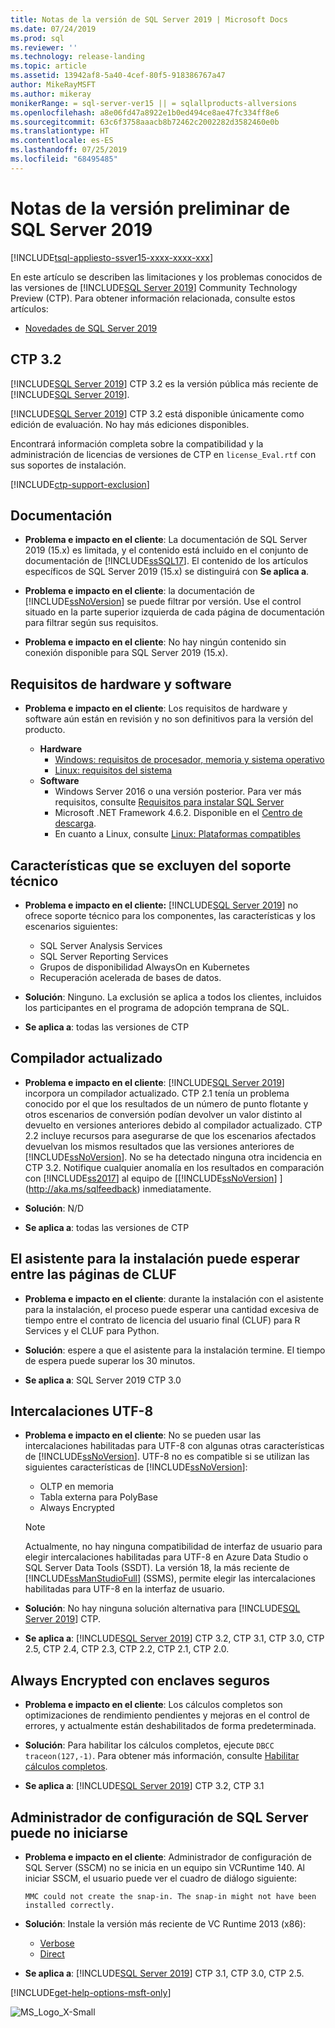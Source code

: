 ```yaml
---
title: Notas de la versión de SQL Server 2019 | Microsoft Docs
ms.date: 07/24/2019
ms.prod: sql
ms.reviewer: ''
ms.technology: release-landing
ms.topic: article
ms.assetid: 13942af8-5a40-4cef-80f5-918386767a47
author: MikeRayMSFT
ms.author: mikeray
monikerRange: = sql-server-ver15 || = sqlallproducts-allversions
ms.openlocfilehash: a8e06fd47a8922e1b0ed494ce8ae47fc334ff8e6
ms.sourcegitcommit: 63c6f3758aaacb8b72462c2002282d3582460e0b
ms.translationtype: HT
ms.contentlocale: es-ES
ms.lasthandoff: 07/25/2019
ms.locfileid: "68495485"
---
```

# <a name="sql-server-2019-preview-release-notes"></a>Notas de la versión preliminar de SQL Server 2019
[!INCLUDE[tsql-appliesto-ssver15-xxxx-xxxx-xxx](../includes/tsql-appliesto-ssver15-xxxx-xxxx-xxx.md)]

En este artículo se describen las limitaciones y los problemas conocidos de las versiones de [!INCLUDE[SQL Server 2019](../includes/sssqlv15-md.md)] Community Technology Preview (CTP). Para obtener información relacionada, consulte estos artículos:
- [Novedades de SQL Server 2019](../sql-server/what-s-new-in-sql-server-ver15.md)

## <a name="ctp-32"></a>CTP 3.2

[!INCLUDE[SQL Server 2019](../includes/sssqlv15-md.md)] CTP 3.2 es la versión pública más reciente de [!INCLUDE[SQL Server 2019](../includes/sssqlv15-md.md)].

[!INCLUDE[SQL Server 2019](../includes/sssqlv15-md.md)] CTP 3.2 está disponible únicamente como edición de evaluación. No hay más ediciones disponibles.

Encontrará información completa sobre la compatibilidad y la administración de licencias de versiones de CTP en `license_Eval.rtf` con sus soportes de instalación.

[!INCLUDE[ctp-support-exclusion](../includes/ctp-support-exclusion.md)]

## <a name="documentation"></a>Documentación

- **Problema e impacto en el cliente**: La documentación de SQL Server 2019 (15.x) es limitada, y el contenido está incluido en el conjunto de documentación de [!INCLUDE[ssSQL17](../includes/sssql17-md.md)]. El contenido de los artículos específicos de SQL Server 2019 (15.x) se distinguirá con **Se aplica a**.

- **Problema e impacto en el cliente**: la documentación de [!INCLUDE[ssNoVersion](../includes/ssnoversion-md.md)] se puede filtrar por versión. Use el control situado en la parte superior izquierda de cada página de documentación para filtrar según sus requisitos.

- **Problema e impacto en el cliente**: No hay ningún contenido sin conexión disponible para SQL Server 2019 (15.x).

## <a name="hardware-and-software-requirements"></a>Requisitos de hardware y software

- **Problema e impacto en el cliente**: Los requisitos de hardware y software aún están en revisión y no son definitivos para la versión del producto.

  - **Hardware**
    - [Windows: requisitos de procesador, memoria y sistema operativo](../sql-server/install/hardware-and-software-requirements-for-installing-sql-server.md#pmosr)
    - [Linux: requisitos del sistema](../linux/sql-server-linux-setup.md#system)
  - **Software**
    - Windows Server 2016 o una versión posterior. Para ver más requisitos, consulte [Requisitos para instalar SQL Server](../sql-server/install/hardware-and-software-requirements-for-installing-sql-server.md)
    - Microsoft .NET Framework 4.6.2. Disponible en el [Centro de descarga](https://www.microsoft.com/download/details.aspx?id=53344).
    - En cuanto a Linux, consulte [Linux: Plataformas compatibles](../linux/sql-server-linux-setup.md#supportedplatforms)

## <a name = "release-notes"></a>Características que se excluyen del soporte técnico

- **Problema e impacto en el cliente:** [!INCLUDE[SQL Server 2019](../includes/sssqlv15-md.md)] no ofrece soporte técnico para los componentes, las características y los escenarios siguientes:
  - SQL Server Analysis Services
  - SQL Server Reporting Services
  - Grupos de disponibilidad AlwaysOn en Kubernetes
  - Recuperación acelerada de bases de datos.

- **Solución**: Ninguno. La exclusión se aplica a todos los clientes, incluidos los participantes en el programa de adopción temprana de SQL.

- **Se aplica a**: todas las versiones de CTP

## <a name="updated-compiler"></a>Compilador actualizado

- **Problema e impacto en el cliente**: [!INCLUDE[SQL Server 2019](../includes/sssqlv15-md.md)] incorpora un compilador actualizado. CTP 2.1 tenía un problema conocido por el que los resultados de un número de punto flotante y otros escenarios de conversión podían devolver un valor distinto al devuelto en versiones anteriores debido al compilador actualizado. CTP 2.2 incluye recursos para asegurarse de que los escenarios afectados devuelvan los mismos resultados que las versiones anteriores de [!INCLUDE[ssNoVersion](../includes/ssnoversion-md.md)]. No se ha detectado ninguna otra incidencia en CTP 3.2. Notifique cualquier anomalía en los resultados en comparación con [!INCLUDE[ss2017](../includes/sssqlv14-md.md)] al equipo de [[!INCLUDE[ssNoVersion](../includes/ssnoversion-md.md)] ](http://aka.ms/sqlfeedback) inmediatamente.

- **Solución**: N/D

- **Se aplica a**: todas las versiones de CTP

## <a name="installation-wizard-may-wait-between-eula-pages"></a>El asistente para la instalación puede esperar entre las páginas de CLUF

- **Problema e impacto en el cliente**: durante la instalación con el asistente para la instalación, el proceso puede esperar una cantidad excesiva de tiempo entre el contrato de licencia del usuario final (CLUF) para R Services y el CLUF para Python.

- **Solución**: espere a que el asistente para la instalación termine. El tiempo de espera puede superar los 30 minutos.

- **Se aplica a**: SQL Server 2019 CTP 3.0

## <a name="utf-8-collations"></a>Intercalaciones UTF-8

- **Problema e impacto en el cliente**: No se pueden usar las intercalaciones habilitadas para UTF-8 con algunas otras características de [!INCLUDE[ssNoVersion](../includes/ssnoversion-md.md)]. UTF-8 no es compatible si se utilizan las siguientes características de [!INCLUDE[ssNoVersion](../includes/ssnoversion-md.md)]:

  - OLTP en memoria
  - Tabla externa para PolyBase
  - Always Encrypted

  > [!Note]
  > Actualmente, no hay ninguna compatibilidad de interfaz de usuario para elegir intercalaciones habilitadas para UTF-8 en Azure Data Studio o SQL Server Data Tools (SSDT). La versión 18, la más reciente de [!INCLUDE[ssManStudioFull](../includes/ssmanstudiofull-md.md)] (SSMS), permite elegir las intercalaciones habilitadas para UTF-8 en la interfaz de usuario.
 
- **Solución**: No hay ninguna solución alternativa para [!INCLUDE[SQL Server 2019](../includes/sssqlv15-md.md)] CTP.

- **Se aplica a**: [!INCLUDE[SQL Server 2019](../includes/sssqlv15-md.md)] CTP 3.2, CTP 3.1, CTP 3.0, CTP 2.5, CTP 2.4, CTP 2.3, CTP 2.2, CTP 2.1, CTP 2.0.

## <a name="always-encrypted-with-secure-enclaves"></a>Always Encrypted con enclaves seguros

- **Problema e impacto en el cliente**: Los cálculos completos son optimizaciones de rendimiento pendientes y mejoras en el control de errores, y actualmente están deshabilitados de forma predeterminada.

- **Solución**: Para habilitar los cálculos completos, ejecute `DBCC traceon(127,-1)`. Para obtener más información, consulte [Habilitar cálculos completos](../relational-databases/security/encryption/configure-always-encrypted-enclaves.md#configure-a-secure-enclave).

- **Se aplica a**: [!INCLUDE[SQL Server 2019](../includes/sssqlv15-md.md)] CTP 3.2, CTP 3.1

## <a name="sql-server-configuration-manager-may-not-start"></a>Administrador de configuración de SQL Server puede no iniciarse

- **Problema e impacto en el cliente**: Administrador de configuración de SQL Server (SSCM) no se inicia en un equipo sin VCRuntime 140. Al iniciar SSCM, el usuario puede ver el cuadro de diálogo siguiente: 

  `
  MMC could not create the snap-in. The snap-in might not have been installed correctly.
  `

- **Solución**:  Instale la versión más reciente de VC Runtime 2013 (x86):

  - [Verbose](https://support.microsoft.com/help/2977003/the-latest-supported-visual-c-downloads)
  - [Direct](https://support.microsoft.com/en-us/help/4032938/update-for-visual-c-2013-redistributable-package)

- **Se aplica a**: [!INCLUDE[SQL Server 2019](../includes/sssqlv15-md.md)] CTP 3.1, CTP 3.0, CTP 2.5.

[!INCLUDE[get-help-options-msft-only](../includes/paragraph-content/get-help-options.md)]

![MS_Logo_X-Small](../sql-server/media/ms-logo-x-small.png)
